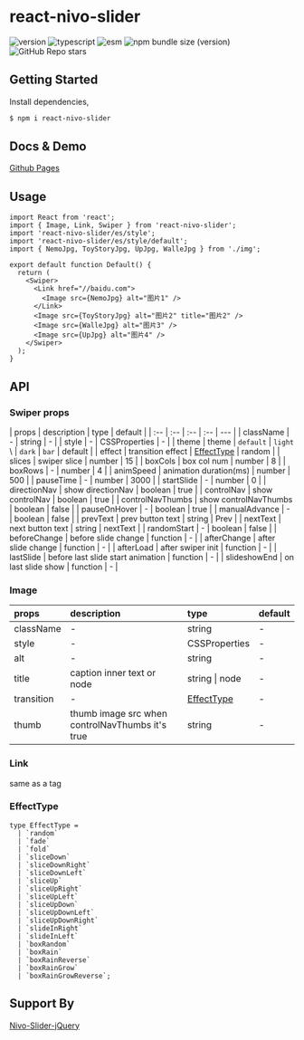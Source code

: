 # react-nivo-slider

![version](https://img.shields.io/github/package-json/v/happy-func/react-nivo-slider/main) ![typescript](https://img.shields.io/npm/types/react-nivo-slider) ![esm](https://img.shields.io/static/v1?label=build&message=esm&color=blue) ![npm bundle size (version)](https://img.shields.io/bundlephobia/min/react-nivo-slider/1.0.0) ![GitHub Repo stars](https://img.shields.io/github/stars/happy-func/react-swim-button?style=social)

## Getting Started

Install dependencies,

```bash
$ npm i react-nivo-slider
```

## Docs & Demo

[Github Pages](https://happy-func.github.io/react-nivo-slider/)

## Usage

```tsx
import React from 'react';
import { Image, Link, Swiper } from 'react-nivo-slider';
import 'react-nivo-slider/es/style';
import 'react-nivo-slider/es/style/default';
import { NemoJpg, ToyStoryJpg, UpJpg, WalleJpg } from './img';

export default function Default() {
  return (
    <Swiper>
      <Link href="//baidu.com">
        <Image src={NemoJpg} alt="图片1" />
      </Link>
      <Image src={ToyStoryJpg} alt="图片2" title="图片2" />
      <Image src={WalleJpg} alt="图片3" />
      <Image src={UpJpg} alt="图片4" />
    </Swiper>
  );
}
```

## API

### Swiper props

| props | description | type | default |
| :-- | :-- | :-- | :-- | --- |
| className | - | string | - |
| style | - | CSSProperties | - |
| theme | theme | `default` \| `light` \  | `dark` \| `bar` | default |
| effect | transition effect | [EffectType](./#effecttype) | random |
| slices | swiper slice | number | 15 |
| boxCols | box col num | number | 8 |
| boxRows | - | number | 4 |
| animSpeed | animation duration(ms) | number | 500 |
| pauseTime | - | number | 3000 |
| startSlide | - | number | 0 |
| directionNav | show directionNav | boolean | true |
| controlNav | show controlNav | boolean | true |
| controlNavThumbs | show controlNavThumbs | boolean | false |
| pauseOnHover | - | boolean | true |
| manualAdvance | - | boolean | false |
| prevText | prev button text | string | Prev |
| nextText | next button text | string | nextText |
| randomStart | - | boolean | false |
| beforeChange | before slide change | function | - |
| afterChange | after slide change | function | - |
| afterLoad | after swiper init | function | - |
| lastSlide | before last slide start animation | function | - |
| slideshowEnd | on last slide show | function | - |

### Image

| props | description | type | default |
| :-- | :-- | :-- | :-- |
| className | - | string | - |
| style | - | CSSProperties | - |
| alt | - | string | - |
| title | caption inner text or node | string \| node | - |
| transition | - | [EffectType](./#effecttype) | - |
| thumb | thumb image src when controlNavThumbs it's true | string | - |

### Link

same as a tag

### EffectType

```tsx
type EffectType =
  | `random`
  | `fade`
  | `fold`
  | `sliceDown`
  | `sliceDownRight`
  | `sliceDownLeft`
  | `sliceUp`
  | `sliceUpRight`
  | `sliceUpLeft`
  | `sliceUpDown`
  | `sliceUpDownLeft`
  | `sliceUpDownRight`
  | `slideInRight`
  | `slideInLeft`
  | `boxRandom`
  | `boxRain`
  | `boxRainReverse`
  | `boxRainGrow`
  | `boxRainGrowReverse`;
```

## Support By

[Nivo-Slider-jQuery](https://github.com/Codeinwp/Nivo-Slider-jQuery)
